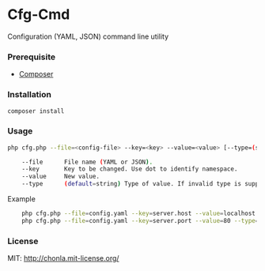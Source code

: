 # Cfg-Cmd
Configuration (YAML, JSON) command line utility

### Prerequisite
- [Composer](https://getcomposer.org/)

### Installation
```sh
composer install
```

### Usage
```sh
php cfg.php --file=<config-file> --key=<key> --value=<value> [--type=(string|number|boolean)]

    --file      File name (YAML or JSON).
    --key       Key to be changed. Use dot to identify namespace.
    --value     New value.
    --type      (default=string) Type of value. If invalid type is supplied, string is used.
```

Example
```sh
    php cfg.php --file=config.yaml --key=server.host --value=localhost
    php cfg.php --file=config.yaml --key=server.port --value=80 --type=number
```

### License
MIT: <http://chonla.mit-license.org/>
